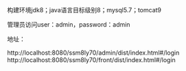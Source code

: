构建环境jdk8；java语言目标级别8；mysql5.7；tomcat9

管理员访问user：admin，password：admin 

地址：

http://localhost:8080/ssm8ly70/admin/dist/index.html#/login
http://localhost:8080/ssm8ly70/front/dist/index.html#/login